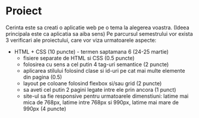 # Proiect

Cerinta este sa creati o aplicatie web pe o tema la alegerea voastra. (Ideea principala este ca aplicatia sa aiba sens) Pe parcursul semestrului vor exista 3 verificari ale proiectului, care vor viza urmatoarele aspecte:
- HTML + CSS (10 puncte) - termen saptamana 6 (24-25 martie)
  - fisiere separate de HTML si CSS (0.5 puncte)
  - folosirea cu sens a cel putin 4 tag-uri semantice (2 puncte)
  - aplicarea stilului folosind clase si id-uri pe cat mai multe elemente din pagina (0.5)
  - layout pe coloane folosind flexbox si/sau grid (2 puncte)
  - sa aveti cel putin 2 pagini legate intre ele prin ancora (1 punct)
  - site-ul sa fie responsive pentru urmatoarele dimenstiuni: latime mai mica de 768px, latime intre 768px si 990px, latime mai mare de 990px (4 puncte)